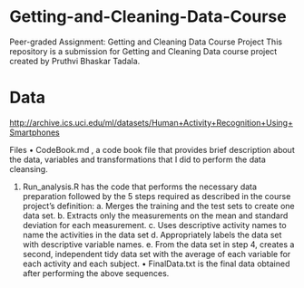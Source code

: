 # Getting-and-Cleaning-Data-Course
Peer-graded Assignment: Getting and Cleaning Data Course Project
This repository is a submission for Getting and Cleaning Data course project created by Pruthvi Bhaskar Tadala.

# Data
http://archive.ics.uci.edu/ml/datasets/Human+Activity+Recognition+Using+Smartphones

Files
•	CodeBook.md , a code book file that provides brief description about the data, variables and  transformations that I did to perform the data cleansing.
1.	Run_analysis.R has the code that performs the necessary data preparation followed by the 5 steps required as described in the course project’s definition:
a.	Merges the training and the test sets to create one data set.
b.	Extracts only the measurements on the mean and standard deviation for each measurement.
c.	Uses descriptive activity names to name the activities in the data set
d.	Appropriately labels the data set with descriptive variable names.
e.	From the data set in step 4, creates a second, independent tidy data set with the average of each variable for each activity and each subject.
•	FinalData.txt is the final data obtained after performing the above sequences.
